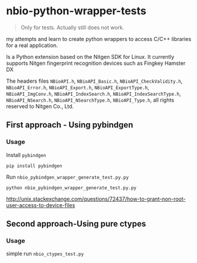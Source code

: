 nbio-python-wrapper-tests
=========================

> Only for tests. Actually still does not work.

my attempts and learn to create python wrappers to access C/C++ libraries for a real application.

Is a Python extension based on the Nitgen SDK for Linux. It currently supports Nitgen fingerprint recognition devices such as Fingkey Hamster DX


The headers files `NBioAPI.h`, `NBioAPI_Basic.h`, `NBioAPI_CheckValidity.h`, `NBioAPI_Error.h`, `NBioAPI_Export.h`, `NBioAPI_ExportType.h`, `NBioAPI_ImgConv.h`, `NBioAPI_IndexSearch.h`, `NBioAPI_IndexSearchType.h`, `NBioAPI_NSearch.h`, `NBioAPI_NSearchType.h`, `NBioAPI_Type.h`, all rights reserved to Nitgen Co., Ltd.

## First approach - Using pybindgen

### Usage

Install `pybindgen`

`pip install pybindgen`


Run `nbio_pybindgen_wrapper_generate_test.py.py`

`python nbio_pybindgen_wrapper_generate_test.py.py`


http://unix.stackexchange.com/questions/72437/how-to-grant-non-root-user-access-to-device-files

## Second approach-Using pure ctypes

### Usage

simple run `nbio_ctypes_test.py`

